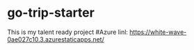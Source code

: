 # go-trip-starter
This is my talent  ready project 
#Azure linl: https://white-wave-0ae027c10.3.azurestaticapps.net/
